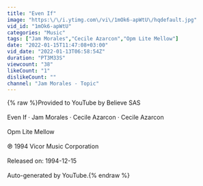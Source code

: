 ```yaml
---
title: "Even If"
image: "https:\/\/i.ytimg.com\/vi\/1mOk6-apWtU\/hqdefault.jpg"
vid_id: "1mOk6-apWtU"
categories: "Music"
tags: ["Jam Morales","Cecile Azarcon","Opm Lite Mellow"]
date: "2022-01-15T11:47:08+03:00"
vid_date: "2022-01-13T06:58:54Z"
duration: "PT3M33S"
viewcount: "38"
likeCount: "1"
dislikeCount: ""
channel: "Jam Morales - Topic"
---
```

{% raw %}Provided to YouTube by Believe SAS<br /><br />Even If · Jam Morales · Cecile Azarcon · Cecile Azarcon<br /><br />Opm Lite Mellow<br /><br />℗ 1994 Vicor Music Corporation<br /><br />Released on: 1994-12-15<br /><br />Auto-generated by YouTube.{% endraw %}
